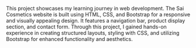 This project showcases my learning journey in web development.
The Sai Cosmetics website is built using HTML, CSS, and Bootstrap for a responsive and visually appealing design. 
It features a navigation bar, product display section, and contact form. 
Through this project, I gained hands-on experience in creating structured layouts, styling with CSS, and utilizing Bootstrap for enhanced functionality and aesthetics.
